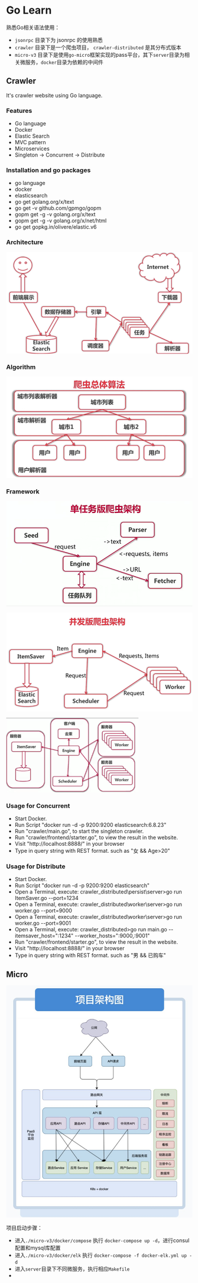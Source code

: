 # Go Learn

熟悉Go相关语法使用：

- `jsonrpc` 目录下为 jsonrpc 的使用熟悉
- `crawler` 目录下是一个爬虫项目， `crawler-distributed` 是其分布式版本
- `micro-v3` 目录下是使用`go-micro`框架实现的pass平台，其下`server`目录为相关微服务，`docker`目录为依赖的中间件

## Crawler

It's crawler website using Go language.

### Features

- Go language
- Docker
- Elastic Search
- MVC pattern
- Microservices
- Singleton -> Concurrent -> Distribute

### Installation and go packages

- go language
- docker
- elasticsearch
- go get golang.org/x/text
- go get -v github.com/gpmgo/gopm
- gopm get -g -v golang.org/x/text
- gopm get -g -v golang.org/x/net/html
- go get gopkg.in/olivere/elastic.v6

### Architecture

![Architecture](.\images\Architecture.png)

### Algorithm

![Algorithm](./images/Algorithm.png)

### Framework

![Frame1](.\images\Frame1.png)

![Frame2](./images/Frame2.png)

<img src="./images/Distributed.png" alt="Distributed" style="zoom:35%;" />

### Usage for Concurrent

- Start Docker.
- Run Script "docker run -d -p 9200:9200 elasticsearch:6.8.23"
- Run "crawler/main.go", to start the singleton crawler.
- Run "crawler/frontend/starter.go", to view the result in the website.
- Visit "http://localhost:8888/" in your browser
- Type in query string with REST format. such as "女 && Age>20"

### Usage for Distribute

- Start Docker.
- Run Script "docker run -d -p 9200:9200 elasticsearch"
- Open a Terminal, execute: crawler_distributed\persist\server>go run ItemSaver.go --port=1234
- Open a Terminal, execute: crawler_distributed\worker\server>go run worker.go --port=9000
- Open a Terminal, execute: crawler_distributed\worker\server>go run worker.go --port=9001
- Open a Terminal, execute: crawler_distributed>go run main.go --itemsaver_host=":1234" --worker_hosts=":9000,:9001"
- Run "crawler/frontend/starter.go", to view the result in the website.
- Visit "http://localhost:8888/" in your browser
- Type in query string with REST format. such as "男 && 已购车"

## Micro

<img src="./images/micro-pass.jpg" alt="Distributed" style="zoom:70%;" />

项目启动步骤：

- 进入`./micro-v3/docker/compose` 执行 `docker-compose up -d`，进行consul配置和mysql库配置
- 进入`./micro-v3/docker/elk` 执行 `docker-compose -f docker-elk.yml up -d`
- 进入`server`目录下不同微服务，执行相应`Makefile`
- 